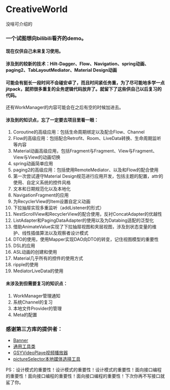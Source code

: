 # CreativeWorld
没啥可介绍的



### 一个试图想向bilibili看齐的demo。
#### 现在仅供自己未来复习使用。
#### 涉及到的较新的技术：Hilt-Dagger、Flow、Navigation、spring动画、paging2、TabLayoutMediator、Material Design动画
#### 可能会有挺长一段时间不会碰安卓了，而且时间紧任务重，为了尽可能地多学一点jitpack，就把很多重复的业务逻辑代码放弃了。就留下了这些供自己以后复习的代码。
还有WorkManager的内容可能会在之后有空的时候加进去。
#### 涉及到的知识点，忘了一定要去项目里看一眼：
  1. Coroutine的高级应用：包括生命周期绑定以及配合Flow、Channel
  2. Flow的高级应用：包括配合Retrofit、Room、LiveData转换、生命周期监听等内容
  3. Material动画高级应用，包括Fragment与Fragment、View与Fragment、View与View的动画切换
  4. spring动画简单应用
  5. paging2的高级应用：包括使用RemoteMediator、以及和Flow的配合使用
  6. 第一次尝试遵守Material Design规范进行应用开发，包括主题的配置，attr的使用、自定义系统的控件风格
  7. 文本和日期规范化以及本地化
  8. NavigationFragment的应用
  9. 为RecyclerView的Item设置自定义动画
  10. 下拉抽屉实现多重监听（addListener的形式）
  11. NestScrollView和RecyclerView的配合使用，反衬ConcatAdapter的优越性
  12. ListAdapter和PagingDataAdapter的使用以及为Databing适配的泛型化
  13. 借助AnimateValue实现了下拉抽屉视图和夹层视图，涉及到状态变量的维护、线性插值算法以及观察者设计模式
  14. DTO的使用，使用Mapper实现DAO向DTO的转变，记住视图模型的重要性
  15. DSL的应用
  16. ASL动画的创建和使用
  17. Material几乎所有的控件的使用方式
  18. ripple的使用
  19. MediatorLiveData的使用
  
#### 未涉及到但需要复习的知识点：
  1. WorkManager管理通知
  2. 系统Channel的复习
  3. 本地文件Provider的管理
  4. Meta的配置

### 感谢第三方库的提供者：
  - [Banner](https://github.com/zhpanvip/BannerViewPager) 
  - [通用工具类](https://github.com/Blankj/AndroidUtilCode)
  - [GSYVideoPlaye视频播放器](https://github.com/CarGuo/GSYVideoPlayer)
  - [pictureSelector本地媒体选择工具](https://github.com/LuckSiege/PictureSelector)

  PS：设计模式的重要性！设计模式的重要性！设计模式的重要性！面向接口编程的重要性！面向接口编程的重要性！面向接口编程的重要性！下次你再不写接口就鲨了你。




